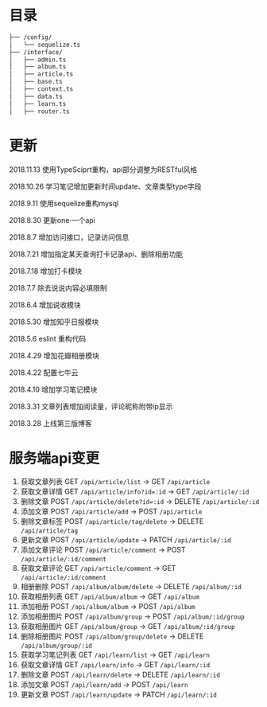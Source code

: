 # 目录

```bash
├── /config/
│   └── sequelize.ts
├── /interface/
│   ├── admin.ts
│   ├── album.ts
│   ├── article.ts
│   ├── base.ts
│   ├── context.ts
│   ├── data.ts
│   ├── learn.ts
│   ├── router.ts
```

# 更新

2018.11.13 使用TypeSciprt重构，api部分调整为RESTful风格

2018.10.26 学习笔记增加更新时间update、文章类型type字段

2018.9.11 使用sequelize重构mysql

2018.8.30 更新one·一个api

2018.8.7 增加访问接口，记录访问信息

2018.7.21 增加指定某天查询打卡记录api、删除相册功能

2018.7.18 增加打卡模块

2018.7.7 除去说说内容必填限制

2018.6.4 增加说收模块

2018.5.30 增加知乎日报模块

2018.5.6 eslint 重构代码

2018.4.29 增加花瓣相册模块

2018.4.22 配置七牛云

2018.4.10 增加学习笔记模块

2018.3.31 文章列表增加阅读量，评论昵称附带ip显示

2018.3.28 上线第三版博客


# 服务端api变更

1. 获取文章列表 GET `/api/article/list` -> GET `/api/article`
2. 获取文章详情 GET `/api/article/info?id=:id` -> GET `/api/article/:id`
3. 删除文章 POST `/api/article/delete?id=:id` -> DELETE `/api/article/:id`
4. 添加文章 POST `/api/article/add` -> POST `/api/article`
5. 删除文章标签 POST `/api/article/tag/delete` -> DELETE `/api/article/tag`
6. 更新文章 POST `/api/article/update` -> PATCH `/api/article/:id`
7. 添加文章评论 POST `/api/article/comment` -> POST `/api/article/:id/comment`
8. 获取文章评论 GET `/api/article/comment` -> GET `/api/article/:id/comment`
9. 相册删除 POST `/api/album/album/delete` -> DELETE `/api/album/:id`
10. 获取相册列表 GET `/api/album/album` -> GET `/api/album`
11. 添加相册 POST `/api/album/album` -> POST `/api/album`
12. 添加相册图片 POST `/api/album/group` -> POST `/api/album/:id/group`
13. 获取相册图片 GET `/api/album/group` -> GET `/api/album/:id/group`
14. 删除相册图片 POST `/api/album/group/delete` -> DELETE `/api/album/group/:id`
15. 获取学习笔记列表 GET `/api/learn/list` -> GET `/api/learn`
16. 获取文章详情 GET `/api/learn/info` -> GET `/api/learn/:id`
17. 删除文章 POST `/api/learn/delete` -> DELETE `/api/learn/:id`
18. 添加文章 POST `/api/learn/add` -> POST `/api/learn`
19. 更新文章 POST `/api/learn/update` -> PATCH `/api/learn/:id`